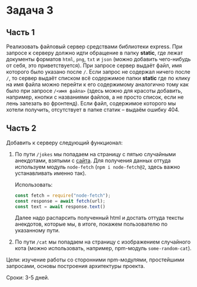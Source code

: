 # Задача 3

## Часть 1

Реализовать файловый сервер средствами библиотеки express. При запросе к серверу
должно идти обращение в папку **static**, где лежат документы форматов `html`, `png`, `txt` и `json`
(можно добавить чего-нибудь от себя, это приветствуется).
При запросе сервер выдаёт файл, имя которого было указано после `/`. Если запрос не
содержал ничего после `/`, то сервер выдаёт списком всё содержимое папки **static** где по клику
на имя файла можно перейти к его содержимому аналогично тому как было при запросе
`/<имя файла>` (здесь можно для красоты добавить, например, кнопки с названиями файлов,
а не просто список, если не лень залезать во фронтенд).
Если файл, содержимое которого мы хотели получить, отсутствует в папке статик –
выдаём ошибку 404.

## Часть 2

Добавить к серверу следующий функционал:
1) По пути `/jokes` мы попадаем на страницу с пятью случайными анекдотами, взятыми
    с [сайта](https://www.anekdot.ru/random/anekdot/). Для получения данных оттуда используем модуль `node-fetch` (`npm i node-fetch@2`, здесь важно устанавливать именно так).
    
    Использовать:

    ```js
    const fetch = require("node-fetch");
    const response = await fetch(url);
    const text = await response.text()
    ```

    Далее надо распарсить полученный html и достать оттуда тексты анекдотов, которые
    мы, в итоге, покажем пользователю по указанному пути.

2) По пути `/cat` мы попадаем на страницу с изображением случайного кота (можно использовать, например, npm-модуль `some-random-cat`).

Цели: изучение работы со сторонними npm-модулями, простейшими запросами, основы построения архитектуры проекта.

Сроки: 3-5 дней.
